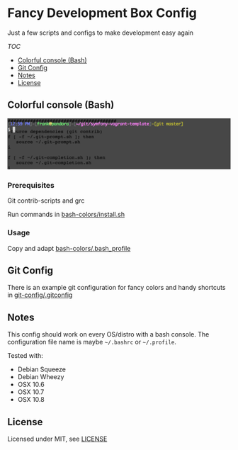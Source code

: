 # Fancy Development Box Config

Just a few scripts and configs to make development easy again

*TOC*
- [Colorful console (Bash)](#colorful-console-bash)
- [Git Config](#git-config)
- [Notes](#notes)
- [License](#license)

## Colorful console (Bash)

![Colorful console (Bash)](doc/images/screenshot_terminal.png)

### Prerequisites

Git contrib-scripts and grc

Run commands in [bash-colors/install.sh](bash-colors/install.sh)

### Usage

Copy and adapt [bash-colors/.bash_profile](bash-colors/.bash_profile)

## Git Config

There is an example git configuration for fancy colors and handy shortcuts in [git-config/.gitconfig](/git-config/.gitconfig)

## Notes

This config should work on every OS/distro with a bash console. The configuration file name is maybe ```~/.bashrc``` or ```~/.profile```.

Tested with:
- Debian Squeeze
- Debian Wheezy
- OSX 10.6
- OSX 10.7
- OSX 10.8

## License

Licensed under MIT, see [LICENSE](LICENSE)
